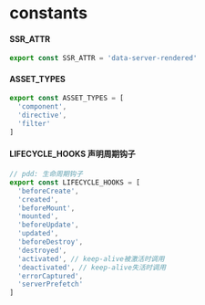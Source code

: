 # constants

#### SSR_ATTR

```javascript
export const SSR_ATTR = 'data-server-rendered'
```

#### ASSET_TYPES

```javascript
export const ASSET_TYPES = [
  'component',
  'directive',
  'filter'
]
```

#### LIFECYCLE_HOOKS 声明周期钩子

```javascript
// pdd: 生命周期钩子
export const LIFECYCLE_HOOKS = [
  'beforeCreate',
  'created',
  'beforeMount',
  'mounted',
  'beforeUpdate',
  'updated',
  'beforeDestroy',
  'destroyed',
  'activated', // keep-alive被激活时调用
  'deactivated', // keep-alive失活时调用
  'errorCaptured',
  'serverPrefetch'
]

```